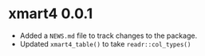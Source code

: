 # xmart4 0.0.1

* Added a `NEWS.md` file to track changes to the package.
* Updated `xmart4_table()` to take `readr::col_types()`

